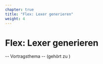 ```yaml
---
chapter: true
title: "Flex: Lexer generieren"
weight: 4
---
```



# Flex: Lexer generieren

-- Vortragsthema -- (gehört zu )
